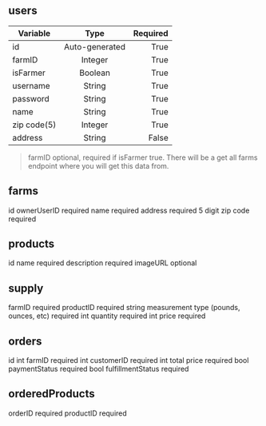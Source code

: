 <!-- | Tables        | Are           | Cool  |
| ------------- |:-------------:| -----:|
| col 3 is      | right-aligned | $1600 |
| col 2 is      | centered      |   $12 |
| zebra stripes | are neat      |    $1 |

There must be at least 3 dashes separating each header cell.
The outer pipes (|) are optional, and you don't need to make the 
raw Markdown line up prettily. You can also use inline Markdown. -->

## users
| Variable      | Type           | Required |
| ------------- |:--------------:| --------:|
| id            | Auto-generated |     True |
| farmID        | Integer        |     True |
| isFarmer      | Boolean        |     True |
| username      | String         |     True |
| password      | String         |     True |
| name          | String         |     True |
| zip code(5)   | Integer        |     True |
| address       | String         |    False |
>farmID optional, required if isFarmer true. There will be a get all farms endpoint where you will get this data from.

## farms
id
ownerUserID required
name required
address required
5 digit zip code required

## products
id
name required
description required
imageURL optional

## supply
farmID required
productID required
string measurement type (pounds, ounces, etc) required
int quantity required
int price required

## orders
id
int farmID required
int customerID required
int total price required
bool paymentStatus required
bool fulfillmentStatus required 

## orderedProducts
orderID required
productID required
